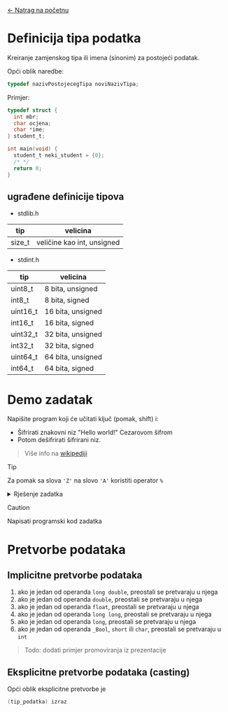 [← Natrag na početnu](../../README.md#uvod-u-programiranje)

# Definicija tipa podatka

Kreiranje zamjenskog tipa ili imena (sinonim) za postojeći podatak.

Opći oblik naredbe:
```c
typedef nazivPostojecegTipa noviNazivTipa;
```

Primjer:
```c
typedef struct {
  int mbr;
  char ocjena;
  char *ime;
} student_t;

int main(void) {
  student_t neki_student = {0};
  /* */
  return 0;
}
```

## ugrađene definicije tipova

- stdlib.h

|tip|velicina|
|-|-|
|size_t|veličine kao int, unsigned|


- stdint.h

|tip|velicina|
|-|-|
|uint8_t|8 bita, unsigned|
|int8_t|8 bita, signed|
|uint16_t|16 bita, unsigned|
|int16_t|16 bita, signed|
|uint32_t|32 bita, unsigned|
|int32_t|32 bita, signed|
|uint64_t|64 bita, unsigned|
|int64_t|64 bita, signed|


# Demo zadatak
Napišite program koji će učitati ključ (pomak, shift) i:
 - Šifrirati znakovni niz "Hello world!" Cezarovom šifrom
 - Potom dešifrirati šifrirani niz.

> Više info na [wikipediji](https://en.wikipedia.org/wiki/Caesar_cipher)

> [!tip]
> Za pomak sa slova `'Z'` na slovo `'A'` koristiti operator `%`

<details>
  <summary>Rješenje zadatka</summary>

  ```c
  #include <stdio.h>
#include <stdlib.h>
#include <string.h>

// Prvi i zadnji printable char
#define FIRST_PC ' '
#define LAST_PC  '~'

int main() {
    char text[50] = "Hello, Wordl!";
    int offset = 0;
    printf("Upisi kljuc (offset): ");
    scanf("%d", &offset);

    size_t PRINTS_LEN = FIRST_PC - LAST_PC + 1;

    char cypher[100] = {0};
    for (size_t i = 0; i < strlen(text); i++) {
        cypher[i] = FIRST_PC + ((text[i] - FIRST_PC) + offset) % PRINTS_LEN;
    }

    printf("Coded: %s\n", cypher);

    char decoded[100] = {0};
    offset *= -1;
    for (size_t i = 0; i < strlen(cypher); i++) {
        decoded[i] = FIRST_PC + ((cypher[i] - FIRST_PC) + offset + PRINTS_LEN) % PRINTS_LEN;
    }

    printf("Decoded: %s\n", decoded);

    return 0;
}
  ```

</details>

> [!caution]
> Napisati programski kod zadatka

# Pretvorbe podataka


## Implicitne pretvorbe podataka

1. ako je jedan od operanda `long double`, preostali se pretvaraju u njega
1. ako je jedan od operanda `double`, preostali se pretvaraju u njega
1. ako je jedan od operanda `float`, preostali se pretvaraju u njega
1. ako je jedan od operanda `long long`, preostali se pretvaraju u njega
1. ako je jedan od operanda `long`, preostali se pretvaraju u njega
1. ako je jedan od operanda `_Bool`, `short` ili `char`, preostali se pretvaraju u `int`

> Todo: dodati primjer promoviranja iz prezentacije

## Eksplicitne pretvorbe podataka (casting)

Opći oblik eksplicitne pretvorbe je
```c
(tip_podatka) izraz
```

